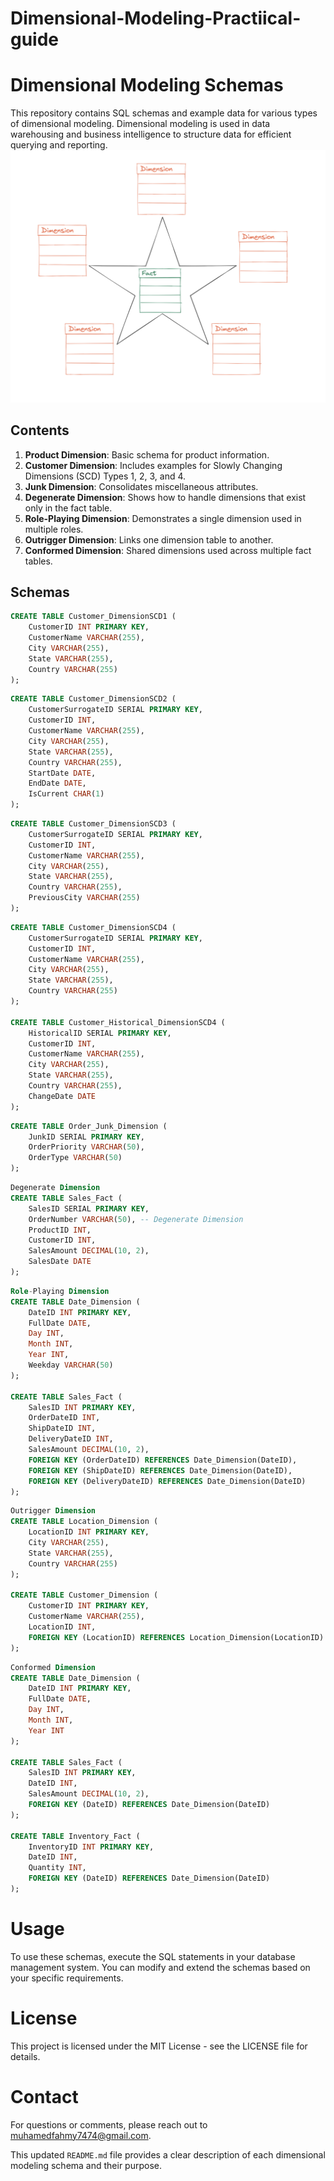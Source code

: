 # Dimensional-Modeling-Practiical-guide


# Dimensional Modeling Schemas

This repository contains SQL schemas and example data for various types of dimensional modeling. Dimensional modeling is used in data warehousing and business intelligence to structure data for efficient querying and reporting.
![Fact Star Diagram](/fact-star-80bd6bb932bba008854f4bb3ac567c2a.png)

## Contents

1. **Product Dimension**: Basic schema for product information.
2. **Customer Dimension**: Includes examples for Slowly Changing Dimensions (SCD) Types 1, 2, 3, and 4.
3. **Junk Dimension**: Consolidates miscellaneous attributes.
4. **Degenerate Dimension**: Shows how to handle dimensions that exist only in the fact table.
5. **Role-Playing Dimension**: Demonstrates a single dimension used in multiple roles.
6. **Outrigger Dimension**: Links one dimension table to another.
7. **Conformed Dimension**: Shared dimensions used across multiple fact tables.

## Schemas

```sql
CREATE TABLE Customer_DimensionSCD1 (
    CustomerID INT PRIMARY KEY,
    CustomerName VARCHAR(255),
    City VARCHAR(255),
    State VARCHAR(255),
    Country VARCHAR(255)
);
```
```sql
CREATE TABLE Customer_DimensionSCD2 (
    CustomerSurrogateID SERIAL PRIMARY KEY,
    CustomerID INT,
    CustomerName VARCHAR(255),
    City VARCHAR(255),
    State VARCHAR(255),
    Country VARCHAR(255),
    StartDate DATE,
    EndDate DATE,
    IsCurrent CHAR(1)
);
```

```sql
CREATE TABLE Customer_DimensionSCD3 (
    CustomerSurrogateID SERIAL PRIMARY KEY,
    CustomerID INT,
    CustomerName VARCHAR(255),
    City VARCHAR(255),
    State VARCHAR(255),
    Country VARCHAR(255),
    PreviousCity VARCHAR(255)
);
```

```sql
CREATE TABLE Customer_DimensionSCD4 (
    CustomerSurrogateID SERIAL PRIMARY KEY,
    CustomerID INT,
    CustomerName VARCHAR(255),
    City VARCHAR(255),
    State VARCHAR(255),
    Country VARCHAR(255)
);

CREATE TABLE Customer_Historical_DimensionSCD4 (
    HistoricalID SERIAL PRIMARY KEY,
    CustomerID INT,
    CustomerName VARCHAR(255),
    City VARCHAR(255),
    State VARCHAR(255),
    Country VARCHAR(255),
    ChangeDate DATE
);
```

```sql
CREATE TABLE Order_Junk_Dimension (
    JunkID SERIAL PRIMARY KEY,
    OrderPriority VARCHAR(50),
    OrderType VARCHAR(50)
);
```

```sql
Degenerate Dimension
CREATE TABLE Sales_Fact (
    SalesID SERIAL PRIMARY KEY,
    OrderNumber VARCHAR(50), -- Degenerate Dimension
    ProductID INT,
    CustomerID INT,
    SalesAmount DECIMAL(10, 2),
    SalesDate DATE
);
```

```sql
Role-Playing Dimension
CREATE TABLE Date_Dimension (
    DateID INT PRIMARY KEY,
    FullDate DATE,
    Day INT,
    Month INT,
    Year INT,
    Weekday VARCHAR(50)
);

CREATE TABLE Sales_Fact (
    SalesID INT PRIMARY KEY,
    OrderDateID INT,
    ShipDateID INT,
    DeliveryDateID INT,
    SalesAmount DECIMAL(10, 2),
    FOREIGN KEY (OrderDateID) REFERENCES Date_Dimension(DateID),
    FOREIGN KEY (ShipDateID) REFERENCES Date_Dimension(DateID),
    FOREIGN KEY (DeliveryDateID) REFERENCES Date_Dimension(DateID)
);
```

```sql
Outrigger Dimension
CREATE TABLE Location_Dimension (
    LocationID INT PRIMARY KEY,
    City VARCHAR(255),
    State VARCHAR(255),
    Country VARCHAR(255)
);

CREATE TABLE Customer_Dimension (
    CustomerID INT PRIMARY KEY,
    CustomerName VARCHAR(255),
    LocationID INT,
    FOREIGN KEY (LocationID) REFERENCES Location_Dimension(LocationID)
);
```

```sql
Conformed Dimension
CREATE TABLE Date_Dimension (
    DateID INT PRIMARY KEY,
    FullDate DATE,
    Day INT,
    Month INT,
    Year INT
);

CREATE TABLE Sales_Fact (
    SalesID INT PRIMARY KEY,
    DateID INT,
    SalesAmount DECIMAL(10, 2),
    FOREIGN KEY (DateID) REFERENCES Date_Dimension(DateID)
);

CREATE TABLE Inventory_Fact (
    InventoryID INT PRIMARY KEY,
    DateID INT,
    Quantity INT,
    FOREIGN KEY (DateID) REFERENCES Date_Dimension(DateID)
);
```

# Usage

To use these schemas, execute the SQL statements in your database management system. You can modify and extend the schemas based on your specific requirements.

# License

This project is licensed under the MIT License - see the LICENSE file for details.

# Contact

For questions or comments, please reach out to muhamedfahmy7474@gmail.com.


This updated `README.md` file provides a clear description of each dimensional modeling schema and their purpose.

